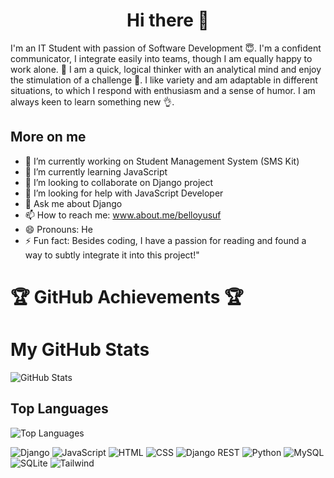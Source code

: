 <h1 align="center"> Hi there 👋 </h1>
I'm an IT Student with passion of Software Development 😇. I'm a confident communicator, I integrate easily into teams, though I am equally happy to work alone. 🤗 I am a quick, logical thinker with an analytical mind and enjoy the stimulation of a challenge 💪. I like variety and am adaptable in different situations, to which I respond with enthusiasm and a sense of humor. I am always keen to learn something new 👌.


<!--
**Belloyusuf/Belloyusuf** is a ✨ _special_ ✨ repository because its `README.md` (this file) appears on your GitHub profile.

Here are some ideas to get you started:
-->

## More on me 
 - 🔭 I’m currently working on Student Management System (SMS Kit)
 - 🌱 I’m currently learning JavaScript
 - 👯 I’m looking to collaborate on Django project
 - 🤔 I’m looking for help with JavaScript Developer
 - 💬 Ask me about Django
 - 📫 How to reach me: www.about.me/belloyusuf
 - 😄 Pronouns: He
 - ⚡ Fun fact: Besides coding, I have a passion for reading and found a way to subtly integrate it into this project!"

# 🏆 GitHub Achievements 🏆


# My GitHub Stats

![GitHub Stats](https://github-readme-stats.vercel.app/api?username=Belloyusuf)

## Top Languages

![Top Languages](https://github-readme-stats.vercel.app/api/top-langs/?username=Belloyusuf)

<!-- ![React](https://img.shields.io/badge/React-61DAFB?logo=react&logoColor=white&style=for-the-badge) -->
![Django](https://img.shields.io/badge/Django-DD0031?logo=django&logoColor=white&style=for-the-badge)
![JavaScript](https://img.shields.io/badge/JavaScript-F7DF1E?logo=javascript&logoColor=white&style=for-the-badge)
![HTML](https://img.shields.io/badge/HTML-E34F26?logo=html5&logoColor=white&style=for-the-badge)
![CSS](https://img.shields.io/badge/CSS-1572B6?logo=css3&logoColor=white&style=for-the-badge)
![Django REST](https://img.shields.io/badge/Rest-CC6699?logo=djangorest&logoColor=white&style=for-the-badge)
![Python](https://img.shields.io/badge/python-663399?logo=gatsby&logoColor=white&style=for-the-badge)
![MySQL](https://img.shields.io/badge/MySQL-E10098?logo=msql&logoColor=white&style=for-the-badge)
![SQLite](https://img.shields.io/badge/SQLite%23-239120?logo=sqlite&logoColor=white&style=for-the-badge)
![Tailwind](https://img.shields.io/badge/Tailwind-000000?logo=tailwind&logoColor=white&style=for-the-badge) 


